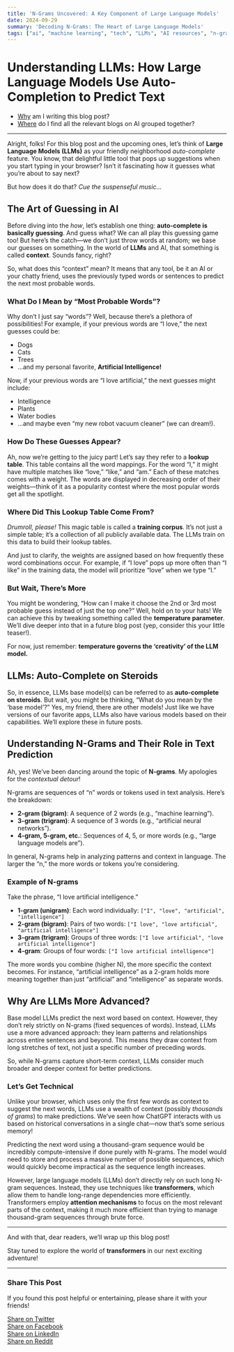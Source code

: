```yaml
---
title: 'N-Grams Uncovered: A Key Component of Large Language Models'
date: 2024-09-29
summary: 'Decoding N-Grams: The Heart of Large Language Models'
tags: ["ai", "machine learning", "tech", "LLMs", "AI resources", "n-grams", "transformer"]
---
```


# Understanding LLMs: How Large Language Models Use Auto-Completion to Predict Text

- [Why](../first-ai-post/) am I writing this blog post?
- [Where](../) do I find all the relevant blogs on AI grouped together?

---

Alright, folks! For this blog post and the upcoming ones, let’s think of **Large Language Models (LLMs)** as your friendly neighborhood *auto-complete* feature. You know, that delightful little tool that pops up suggestions when you start typing in your browser? Isn’t it fascinating how it guesses what you’re about to say next?

But how does it do that? *Cue the suspenseful music...*

## The Art of Guessing in AI

Before diving into the *how*, let’s establish one thing: **auto-complete is basically guessing**. And guess what? We can all play this guessing game too! But here’s the catch—we don’t just throw words at random; we base our guesses on something. In the world of **LLMs** and AI, that something is called **context**. Sounds fancy, right?

So, what does this “context” mean? It means that any tool, be it an AI or your chatty friend, uses the previously typed words or sentences to predict the next most probable words.

### What Do I Mean by “Most Probable Words”?

Why don’t I just say “words”? Well, because there’s a plethora of possibilities! For example, if your previous words are “I love,” the next guesses could be:

- Dogs
- Cats
- Trees
- …and my personal favorite, **Artificial Intelligence!**

Now, if your previous words are “I love artificial,” the next guesses might include:

- Intelligence
- Plants
- Water bodies
- …and maybe even “my new robot vacuum cleaner” (we can dream!).

### How Do These Guesses Appear?

Ah, now we’re getting to the juicy part! Let’s say they refer to a **lookup table**. This table contains all the word mappings. For the word “I,” it might have multiple matches like “love,” “like,” and “am.” Each of these matches comes with a weight. The words are displayed in decreasing order of their weights—think of it as a popularity contest where the most popular words get all the spotlight.

### Where Did This Lookup Table Come From?

*Drumroll, please!* This magic table is called a **training corpus**. It’s not just a simple table; it’s a collection of all publicly available data. The LLMs train on this data to build their lookup tables.

And just to clarify, the weights are assigned based on how frequently these word combinations occur. For example, if “I love” pops up more often than “I like” in the training data, the model will prioritize “love” when we type “I.”

### But Wait, There’s More

You might be wondering, “How can I make it choose the 2nd or 3rd most probable guess instead of just the top one?” Well, hold on to your hats! We can achieve this by tweaking something called the **temperature parameter**. We’ll dive deeper into that in a future blog post (yep, consider this your little teaser!).

For now, just remember: **temperature governs the ‘creativity’ of the LLM model.**

## LLMs: Auto-Complete on Steroids

So, in essence, LLMs base model(s) can be referred to as **auto-complete on steroids**. But wait, you might be thinking, “What do you mean by the ‘base model’?” Yes, my friend, there are other models! Just like we have versions of our favorite apps, LLMs also have various models based on their capabilities. We’ll explore these in future posts.

## Understanding N-Grams and Their Role in Text Prediction

Ah, yes! We’ve been dancing around the topic of **N-grams**. My apologies for the *contextual detour*!

N-grams are sequences of “n” words or tokens used in text analysis. Here’s the breakdown:

- **2-gram (bigram)**: A sequence of 2 words (e.g., “machine learning”).
- **3-gram (trigram)**: A sequence of 3 words (e.g., “artificial neural networks”).
- **4-gram, 5-gram, etc.**: Sequences of 4, 5, or more words (e.g., “large language models are”).

In general, N-grams help in analyzing patterns and context in language. The larger the “n,” the more words or tokens you’re considering.

### Example of N-grams

Take the phrase, “I love artificial intelligence.”

- **1-gram (unigram)**: Each word individually: `["I", "love", "artificial", "intelligence"]`
- **2-gram (bigram)**: Pairs of two words: `["I love", "love artificial", "artificial intelligence"]`
- **3-gram (trigram)**: Groups of three words: `["I love artificial", "love artificial intelligence"]`
- **4-gram**: Groups of four words: `["I love artificial intelligence"]`

The more words you combine (higher N), the more specific the context becomes. For instance, “artificial intelligence” as a 2-gram holds more meaning together than just “artificial” and “intelligence” as separate words.

## Why Are LLMs More Advanced?

Base model LLMs predict the next word based on context. However, they don’t rely strictly on N-grams (fixed sequences of words). Instead, LLMs use a more advanced approach: they learn patterns and relationships across entire sentences and beyond. This means they draw context from long stretches of text, not just a specific number of preceding words.

So, while N-grams capture short-term context, LLMs consider much broader and deeper context for better predictions.

### Let’s Get Technical

Unlike your browser, which uses only the first few words as context to suggest the next words, LLMs use a wealth of context (possibly *thousands of grams*) to make predictions. We’ve seen how ChatGPT interacts with us based on historical conversations in a single chat—now that’s some serious memory!

Predicting the next word using a thousand-gram sequence would be incredibly compute-intensive if done purely with N-grams. The model would need to store and process a massive number of possible sequences, which would quickly become impractical as the sequence length increases.

However, large language models (LLMs) don’t directly rely on such long N-gram sequences. Instead, they use techniques like **transformers**, which allow them to handle long-range dependencies more efficiently. Transformers employ **attention mechanisms** to focus on the most relevant parts of the context, making it much more efficient than trying to manage thousand-gram sequences through brute force.

---

And with that, dear readers, we’ll wrap up this blog post!

Stay tuned to explore the world of **transformers** in our next exciting adventure!

---

### Share This Post

If you found this post helpful or entertaining, please share it with your friends!

[Share on Twitter](https://twitter.com/intent/tweet?text=I%20just%20read%20this%20great%20blog%20about%20AI%20and%20LLMs!%20Check%20it%20out:%20[https://hitesh-pattanayak.netlify.app/technical/ai/n-grams/])  
[Share on Facebook](https://www.facebook.com/sharer/sharer.php?u=[https://hitesh-pattanayak.netlify.app/technical/ai/n-grams/])  
[Share on LinkedIn](https://www.linkedin.com/shareArticle?mini=true&url=[https://hitesh-pattanayak.netlify.app/technical/ai/n-grams/]&title=Adventures%20in%20AI:%20My%20Journey%20into%20the%20World%20of%20LLMs&summary=Why%20am%20I%20writing%20these%20AI%20blogs?&source=)  
[Share on Reddit](https://reddit.com/submit?url=[https://hitesh-pattanayak.netlify.app/technical/ai/n-grams/]&title=Adventures%20in%20AI:%20My%20Journey%20into%20the%20World%20of%20LLMs)  
